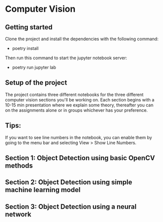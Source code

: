 # Computer Vision



## Getting started

Clone the project and install the dependencies with the following command: 

- poetry install

Then run this command to start the jupyter notebook server:

- poetry run jupyter lab 

## Setup of the project

The project contains three different notebooks for the three different computer vision sections you'll be working on. Each section begins with a 10-15 min presentation where we explain some theory, thereafter you can on the assignments alone or in groups whichever has your preference.

## Tips: 
If you want to see line numbers in the notebook, you can enable them by going to the menu bar and selecting View > Show Line Numbers.

## Section 1: Object Detection using basic OpenCV methods

## Section 2: Object Detection using simple machine learning model

## Section 3: Object Detection using a neural network